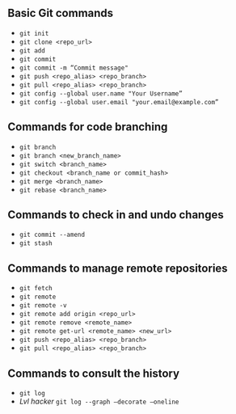 ## Basic Git commands

-   `git init`
-   `git clone <repo_url>`
-   `git add`
-   `git commit`
-   `git commit -m “Commit message"`
-   `git push <repo_alias> <repo_branch>`
-   `git pull <repo_alias> <repo_branch>`
-   `git config --global user.name "Your Username”`
-   `git config --global user.email "your.email@example.com”`


## Commands for code branching

-   `git branch`
-   `git branch <new_branch_name>`
-   `git switch <branch_name>`
-   `git checkout <branch_name or commit_hash>`
-   `git merge <branch_name>`
-   `git rebase <branch_name>`

## Commands to check in and undo changes

-   `git commit --amend`
-   `git stash`

## Commands to manage remote repositories

-   `git fetch`
-   `git remote`
-   `git remote -v`
-   `git remote add origin <repo_url>`
-   `git remote remove <remote_name>`
-   `git remote get-url <remote_name> <new_url>`
-   `git push <repo_alias> <repo_branch>`
-   `git pull <repo_alias> <repo_branch>`

## Commands to consult the history
-   `git log`
-   *Lvl hacker* `git log --graph —decorate —oneline`
